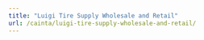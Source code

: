 ```yaml
---
title: "Luigi Tire Supply Wholesale and Retail"
url: /cainta/luigi-tire-supply-wholesale-and-retail/
---
```


